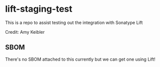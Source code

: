 # lift-staging-test

This is a repo to assist testing out the integration with Sonatype Lift

Credit: Amy Keibler

## SBOM

There's no SBOM attached to this currently but we can get one using Lift!
